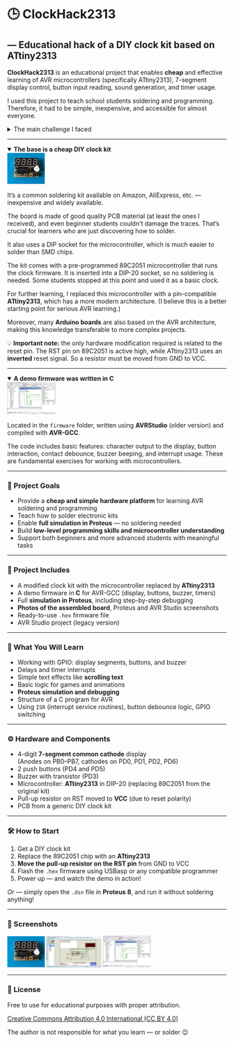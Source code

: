 # 🕒 ClockHack2313  
## — Educational hack of a DIY clock kit based on ATtiny2313

**ClockHack2313** is an educational project that enables **cheap** and effective learning of AVR microcontrollers (specifically ATtiny2313), 7-segment display control, button input reading, sound generation, and timer usage.

I used this project to teach school students soldering and programming. Therefore, it had to be simple, inexpensive, and accessible for almost everyone.

<details>
<summary>The main challenge I faced</summary>

> While teaching the course, I encountered the problem of students having very different skill levels. The typical linear approach to learning (step-by-step progression with dependencies) simply didn’t work.
> 
> So I created conditions that work for a diverse group. More advanced students had time to solder the board, play with the simulation, and modify the code — adding their own IO and interrupt logic. Others could focus on either just assembling the clock, or at least experimenting with the working simulation to see how it functions.

</details>

---

<details open>
<summary><strong>The base is a cheap DIY clock kit</strong></summary>
<a href="img-vid/ClockHack2313_main.jpg" target="_blank"><img src="img-vid/ClockHack2313_main.jpg" width="17%"></a>

It’s a common soldering kit available on Amazon, AliExpress, etc. — inexpensive and widely available.

The board is made of good quality PCB material (at least the ones I received), and even beginner students couldn't damage the traces. That’s crucial for learners who are just discovering how to solder.

It also uses a DIP socket for the microcontroller, which is much easier to solder than SMD chips.

The kit comes with a pre-programmed 89C2051 microcontroller that runs the clock firmware. It is inserted into a DIP-20 socket, so no soldering is needed. Some students stopped at this point and used it as a basic clock.

For further learning, I replaced this microcontroller with a pin-compatible **ATtiny2313**, which has a more modern architecture. (I believe this is a better starting point for serious AVR learning.)

Moreover, many **Arduino boards** are also based on the AVR architecture, making this knowledge transferable to more complex projects.

💡 **Important note:** the only hardware modification required is related to the reset pin. The RST pin on 89C2051 is active high, while ATtiny2313 uses an **inverted** reset signal. So a resistor must be moved from GND to VCC.

</details>

---

<details open>
<summary><strong>A demo firmware was written in C</strong></summary>
<a href="img-vid/AVR_studio.png" target="_blank"><img src="img-vid/AVR_studio.png" width="22%"></a>

Located in the `firmware` folder, written using **AVRStudio** (older version) and compiled with **AVR-GCC**.

The code includes basic features: character output to the display, button interaction, contact debounce, buzzer beeping, and interrupt usage. These are fundamental exercises for working with microcontrollers.

</details>

---

### 🎯 Project Goals

- Provide a **cheap and simple hardware platform** for learning AVR soldering and programming
- Teach how to solder electronic kits
- Enable **full simulation in Proteus** — no soldering needed
- Build **low-level programming skills and microcontroller understanding**
- Support both beginners and more advanced students with meaningful tasks

---

### 🧰 Project Includes

- A modified clock kit with the microcontroller replaced by **ATtiny2313**
- A demo firmware in **C** for AVR-GCC (display, buttons, buzzer, timers)
- Full **simulation in Proteus**, including step-by-step debugging
- **Photos of the assembled board**, Proteus and AVR Studio screenshots
- Ready-to-use `.hex` firmware file
- AVR Studio project (legacy version)

---

### 🧠 What You Will Learn

- Working with GPIO: display segments, buttons, and buzzer
- Delays and timer interrupts
- Simple text effects like **scrolling text**
- Basic logic for games and animations
- **Proteus simulation and debugging**
- Structure of a C program for AVR
- Using `ISR` (interrupt service routines), button debounce logic, GPIO switching

---

### ⚙️ Hardware and Components

- 4-digit **7-segment common cathode** display  
  (Anodes on PB0–PB7, cathodes on PD0, PD1, PD2, PD6)
- 2 push buttons (PD4 and PD5)
- Buzzer with transistor (PD3)
- Microcontroller: **ATtiny2313** in DIP-20 (replacing 89C2051 from the original kit)
- Pull-up resistor on RST moved to **VCC** (due to reset polarity)
- PCB from a generic DIY clock kit

---

### 🛠️ How to Start

1. Get a DIY clock kit
2. Replace the 89C2051 chip with an **ATtiny2313**
3. **Move the pull-up resistor on the RST pin** from GND to VCC
4. Flash the `.hex` firmware using USBasp or any compatible programmer
5. Power up — and watch the demo in action!

_Or_ — simply open the `.dsn` file in **Proteus 8**, and run it without soldering anything!

---

### 📸 Screenshots

<a href="img-vid/ClockHack2313_main.jpg" target="_blank"><img src="img-vid/ClockHack2313_main.jpg" width="17%"></a> <a href="img-vid/Proteus_simulator.png" target="_blank"><img src="img-vid/Proteus_simulator.png" width="25%"></a> <a href="img-vid/AVR_studio.png" target="_blank"><img src="img-vid/AVR_studio.png" width="22%"></a>

---

### 📜 License

Free to use for educational purposes with proper attribution.

[Creative Commons Attribution 4.0 International (CC BY 4.0)](LICENSE)

The author is not responsible for what you learn — or solder 😉

